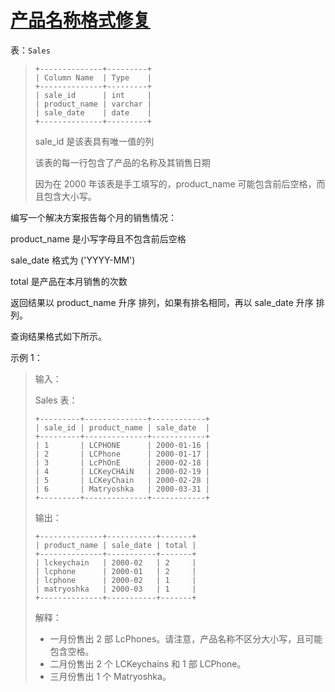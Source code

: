 # [产品名称格式修复](https://leetcode.cn/problems/fix-product-name-format)

表：`Sales`
> ```
> +--------------+---------+
> | Column Name  | Type    |
> +--------------+---------+
> | sale_id      | int     |
> | product_name | varchar |
> | sale_date    | date    |
> +--------------+---------+
> ```
> sale_id 是该表具有唯一值的列
> 
> 该表的每一行包含了产品的名称及其销售日期 
> 
> 因为在 2000 年该表是手工填写的，product_name 可能包含前后空格，而且包含大小写。

编写一个解决方案报告每个月的销售情况：

product_name 是小写字母且不包含前后空格

sale_date 格式为 ('YYYY-MM') 

total 是产品在本月销售的次数

返回结果以 product_name 升序 排列，如果有排名相同，再以 sale_date 升序 排列。

查询结果格式如下所示。

 

示例 1：

> 输入：
> 
> Sales 表：
> ```
> +---------+--------------+------------+
> | sale_id | product_name | sale_date  |
> +---------+--------------+------------+
> | 1       | LCPHONE      | 2000-01-16 |
> | 2       | LCPhone      | 2000-01-17 |
> | 3       | LcPhOnE      | 2000-02-18 |
> | 4       | LCKeyCHAiN   | 2000-02-19 |
> | 5       | LCKeyChain   | 2000-02-28 |
> | 6       | Matryoshka   | 2000-03-31 |
> +---------+--------------+------------+
> ```
> 输出：
> ```
> +--------------+-----------+-------+
> | product_name | sale_date | total |
> +--------------+-----------+-------+
> | lckeychain   | 2000-02   | 2     |
> | lcphone      | 2000-01   | 2     |
> | lcphone      | 2000-02   | 1     |
> | matryoshka   | 2000-03   | 1     |
> +--------------+-----------+-------+
> ```
> 解释：
> - 一月份售出 2 部 LcPhones。请注意，产品名称不区分大小写，且可能包含空格。 
> - 二月份售出 2 个 LCKeychains 和 1 部 LCPhone。 
> - 三月份售出 1 个 Matryoshka。